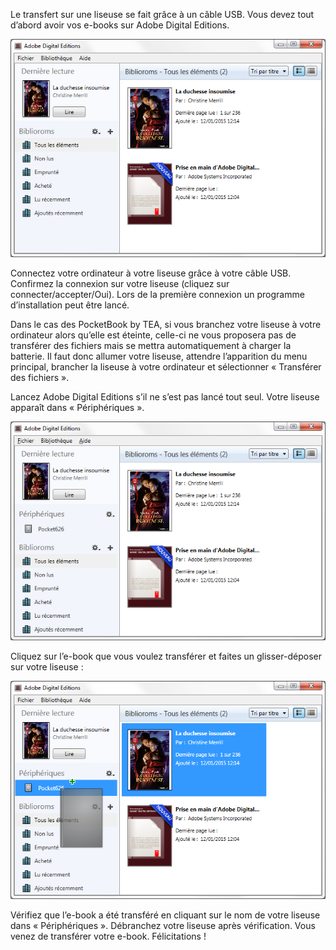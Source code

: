 Le transfert sur une liseuse se fait grâce à un câble USB.
Vous devez tout d’abord avoir vos e-books sur Adobe Digital Editions.

![](/images/transferer-ordinateur-liseuse-1.png)

Connectez votre ordinateur à votre liseuse grâce à votre câble USB. 
Confirmez la connexion sur votre liseuse (cliquez sur connecter/accepter/Oui). 
Lors de la première connexion un programme d’installation peut être lancé. 

Dans le cas des PocketBook by TEA, si vous branchez votre liseuse à votre ordinateur alors qu’elle est éteinte, celle-ci ne vous proposera pas de transférer des fichiers mais se mettra automatiquement à charger la batterie.
Il faut donc allumer votre liseuse, attendre l’apparition du menu principal, brancher la liseuse à votre ordinateur et sélectionner « Transférer des fichiers ».

Lancez Adobe Digital Editions s’il ne s’est pas lancé tout seul. 
Votre liseuse apparaît dans « Périphériques ». 

![](/images/transferer-ordinateur-liseuse-2.png)

Cliquez sur l’e-book que vous voulez transférer et faites un glisser-déposer sur votre liseuse : 

![](/images/transferer-ordinateur-liseuse-3.png)

Vérifiez que l’e-book a été transféré en cliquant sur le nom de votre liseuse dans « Périphériques ». 
Débranchez votre liseuse après vérification. 
Vous venez de transférer votre e-book. Félicitations ! 
